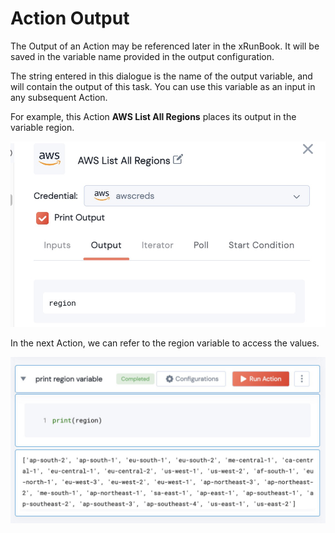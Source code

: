 # Action Output

The Output of an Action may be referenced later in the xRunBook. It will be saved in the variable name provided in the output configuration.

The string entered in this dialogue is the name of the output variable, and will contain the output of this task. You can use this variable as an input in any subsequent Action.&#x20;



For example, this Action **AWS List All Regions** places its output in the variable region.

![Action output is saved in the variable 'region'](<../../../.gitbook/assets/image (1).png>)

In the next Action, we can refer to the region variable to access the values. &#x20;

![printing the value of a variable](../../../.gitbook/assets/image.png)

